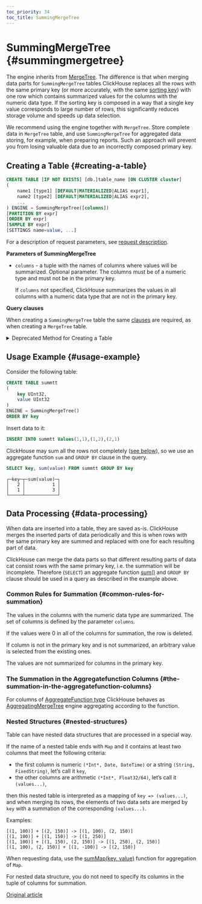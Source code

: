 ```yaml
---
toc_priority: 34
toc_title: SummingMergeTree
---
```


# SummingMergeTree {#summingmergetree}

The engine inherits from [MergeTree](../../../engines/table-engines/mergetree-family/mergetree.md#table_engines-mergetree). The difference is that when merging data parts for `SummingMergeTree` tables ClickHouse replaces all the rows with the same primary key (or more accurately, with the same [sorting key](../../../engines/table-engines/mergetree-family/mergetree.md)) with one row which contains summarized values for the columns with the numeric data type. If the sorting key is composed in a way that a single key value corresponds to large number of rows, this significantly reduces storage volume and speeds up data selection.

We recommend using the engine together with `MergeTree`. Store complete data in `MergeTree` table, and use `SummingMergeTree` for aggregated data storing, for example, when preparing reports. Such an approach will prevent you from losing valuable data due to an incorrectly composed primary key.

## Creating a Table {#creating-a-table}

``` sql
CREATE TABLE [IF NOT EXISTS] [db.]table_name [ON CLUSTER cluster]
(
    name1 [type1] [DEFAULT|MATERIALIZED|ALIAS expr1],
    name2 [type2] [DEFAULT|MATERIALIZED|ALIAS expr2],
    ...
) ENGINE = SummingMergeTree([columns])
[PARTITION BY expr]
[ORDER BY expr]
[SAMPLE BY expr]
[SETTINGS name=value, ...]
```

For a description of request parameters, see [request description](../../../sql-reference/statements/create/table.md).

**Parameters of SummingMergeTree**

-   `columns` - a tuple with the names of columns where values will be summarized. Optional parameter.
    The columns must be of a numeric type and must not be in the primary key.

    If `columns` not specified, ClickHouse summarizes the values in all columns with a numeric data type that are not in the primary key.

**Query clauses**

When creating a `SummingMergeTree` table the same [clauses](../../../engines/table-engines/mergetree-family/mergetree.md) are required, as when creating a `MergeTree` table.

<details markdown="1">

<summary>Deprecated Method for Creating a Table</summary>

!!! attention "Attention"
    Do not use this method in new projects and, if possible, switch the old projects to the method described above.

``` sql
CREATE TABLE [IF NOT EXISTS] [db.]table_name [ON CLUSTER cluster]
(
    name1 [type1] [DEFAULT|MATERIALIZED|ALIAS expr1],
    name2 [type2] [DEFAULT|MATERIALIZED|ALIAS expr2],
    ...
) ENGINE [=] SummingMergeTree(date-column [, sampling_expression], (primary, key), index_granularity, [columns])
```

All of the parameters excepting `columns` have the same meaning as in `MergeTree`.

-   `columns` — tuple with names of columns values of which will be summarized. Optional parameter. For a description, see the text above.

</details>

## Usage Example {#usage-example}

Consider the following table:

``` sql
CREATE TABLE summtt
(
    key UInt32,
    value UInt32
)
ENGINE = SummingMergeTree()
ORDER BY key
```

Insert data to it:

``` sql
INSERT INTO summtt Values(1,1),(1,2),(2,1)
```

ClickHouse may sum all the rows not completely ([see below](#data-processing)), so we use an aggregate function `sum` and `GROUP BY` clause in the query.

``` sql
SELECT key, sum(value) FROM summtt GROUP BY key
```

``` text
┌─key─┬─sum(value)─┐
│   2 │          1 │
│   1 │          3 │
└─────┴────────────┘
```

## Data Processing {#data-processing}

When data are inserted into a table, they are saved as-is. ClickHouse merges the inserted parts of data periodically and this is when rows with the same primary key are summed and replaced with one for each resulting part of data.

ClickHouse can merge the data parts so that different resulting parts of data cat consist rows with the same primary key, i.e. the summation will be incomplete. Therefore (`SELECT`) an aggregate function [sum()](../../../sql-reference/aggregate-functions/reference/sum.md#agg_function-sum) and `GROUP BY` clause should be used in a query as described in the example above.

### Common Rules for Summation {#common-rules-for-summation}

The values in the columns with the numeric data type are summarized. The set of columns is defined by the parameter `columns`.

If the values were 0 in all of the columns for summation, the row is deleted.

If column is not in the primary key and is not summarized, an arbitrary value is selected from the existing ones.

The values are not summarized for columns in the primary key.

### The Summation in the Aggregatefunction Columns {#the-summation-in-the-aggregatefunction-columns}

For columns of [AggregateFunction type](../../../sql-reference/data-types/aggregatefunction.md) ClickHouse behaves as [AggregatingMergeTree](../../../engines/table-engines/mergetree-family/aggregatingmergetree.md) engine aggregating according to the function.

### Nested Structures {#nested-structures}

Table can have nested data structures that are processed in a special way.

If the name of a nested table ends with `Map` and it contains at least two columns that meet the following criteria:

-   the first column is numeric `(*Int*, Date, DateTime)` or a string `(String, FixedString)`, let’s call it `key`,
-   the other columns are arithmetic `(*Int*, Float32/64)`, let’s call it `(values...)`,

then this nested table is interpreted as a mapping of `key => (values...)`, and when merging its rows, the elements of two data sets are merged by `key` with a summation of the corresponding `(values...)`.

Examples:

``` text
[(1, 100)] + [(2, 150)] -> [(1, 100), (2, 150)]
[(1, 100)] + [(1, 150)] -> [(1, 250)]
[(1, 100)] + [(1, 150), (2, 150)] -> [(1, 250), (2, 150)]
[(1, 100), (2, 150)] + [(1, -100)] -> [(2, 150)]
```

When requesting data, use the [sumMap(key, value)](../../../sql-reference/aggregate-functions/reference/summap.md) function for aggregation of `Map`.

For nested data structure, you do not need to specify its columns in the tuple of columns for summation.

[Original article](https://clickhouse.tech/docs/en/operations/table_engines/summingmergetree/) <!--hide-->
